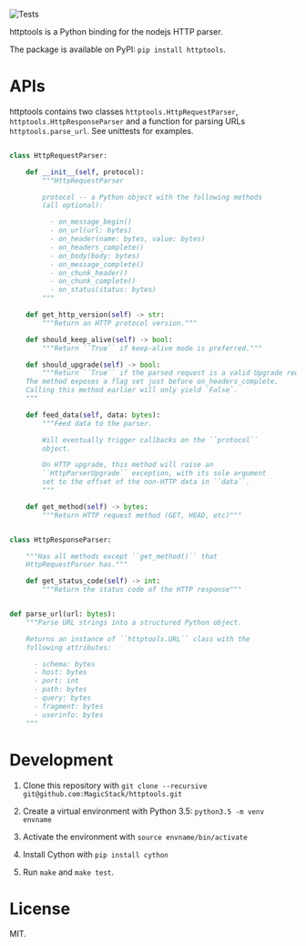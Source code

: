 ![Tests](https://github.com/MagicStack/httptools/workflows/PR%20Tests/badge.svg)

httptools is a Python binding for the nodejs HTTP parser.

The package is available on PyPI: `pip install httptools`.


# APIs

httptools contains two classes `httptools.HttpRequestParser`,
`httptools.HttpResponseParser` and a function for parsing URLs
`httptools.parse_url`.  See unittests for examples.


```python

class HttpRequestParser:

    def __init__(self, protocol):
        """HttpRequestParser

        protocol -- a Python object with the following methods
        (all optional):

          - on_message_begin()
          - on_url(url: bytes)
          - on_header(name: bytes, value: bytes)
          - on_headers_complete()
          - on_body(body: bytes)
          - on_message_complete()
          - on_chunk_header()
          - on_chunk_complete()
          - on_status(status: bytes)
        """

    def get_http_version(self) -> str:
        """Return an HTTP protocol version."""

    def should_keep_alive(self) -> bool:
        """Return ``True`` if keep-alive mode is preferred."""

    def should_upgrade(self) -> bool:
        """Return ``True`` if the parsed request is a valid Upgrade request.
	The method exposes a flag set just before on_headers_complete.
	Calling this method earlier will only yield `False`.
	"""

    def feed_data(self, data: bytes):
        """Feed data to the parser.

        Will eventually trigger callbacks on the ``protocol``
        object.

        On HTTP upgrade, this method will raise an
        ``HttpParserUpgrade`` exception, with its sole argument
        set to the offset of the non-HTTP data in ``data``.
        """

    def get_method(self) -> bytes:
        """Return HTTP request method (GET, HEAD, etc)"""


class HttpResponseParser:

    """Has all methods except ``get_method()`` that
    HttpRequestParser has."""

    def get_status_code(self) -> int:
        """Return the status code of the HTTP response"""


def parse_url(url: bytes):
    """Parse URL strings into a structured Python object.

    Returns an instance of ``httptools.URL`` class with the
    following attributes:

      - schema: bytes
      - host: bytes
      - port: int
      - path: bytes
      - query: bytes
      - fragment: bytes
      - userinfo: bytes
    """
```


# Development

1. Clone this repository with
   `git clone --recursive git@github.com:MagicStack/httptools.git`

2. Create a virtual environment with Python 3.5:
   `python3.5 -m venv envname`

3. Activate the environment with `source envname/bin/activate`

4. Install Cython with `pip install cython`

5. Run `make` and `make test`.


# License

MIT.

